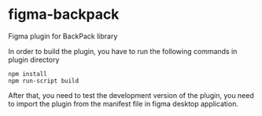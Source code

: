 # figma-backpack
Figma plugin for BackPack library

In order to build the plugin, you have to run the following commands in plugin directory

```
npm install
npm run-script build
```

After that, you need to test the development version of the plugin, you need to import the plugin from the manifest file in figma desktop application.